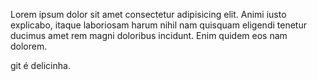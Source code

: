 Lorem ipsum dolor sit amet consectetur adipisicing elit. Animi iusto explicabo, itaque laboriosam harum nihil nam quisquam eligendi tenetur ducimus amet rem magni doloribus incidunt. Enim quidem eos nam dolorem.

git é delicinha.
